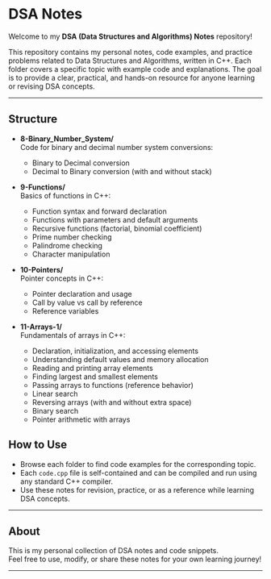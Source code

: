 # DSA Notes

Welcome to my **DSA (Data Structures and Algorithms) Notes** repository!

This repository contains my personal notes, code examples, and practice problems related to Data Structures and Algorithms, written in C++. Each folder covers a specific topic with example code and explanations. The goal is to provide a clear, practical, and hands-on resource for anyone learning or revising DSA concepts.

---

## Structure

- **8-Binary_Number_System/**  
  Code for binary and decimal number system conversions:
  - Binary to Decimal conversion
  - Decimal to Binary conversion (with and without stack)

- **9-Functions/**  
  Basics of functions in C++:
  - Function syntax and forward declaration
  - Functions with parameters and default arguments
  - Recursive functions (factorial, binomial coefficient)
  - Prime number checking
  - Palindrome checking
  - Character manipulation

- **10-Pointers/**  
  Pointer concepts in C++:
  - Pointer declaration and usage
  - Call by value vs call by reference
  - Reference variables

- **11-Arrays-1/**  
  Fundamentals of arrays in C++:
  - Declaration, initialization, and accessing elements
  - Understanding default values and memory allocation
  - Reading and printing array elements
  - Finding largest and smallest elements
  - Passing arrays to functions (reference behavior)
  - Linear search
  - Reversing arrays (with and without extra space)
  - Binary search
  - Pointer arithmetic with arrays

## How to Use

- Browse each folder to find code examples for the corresponding topic.
- Each `code.cpp` file is self-contained and can be compiled and run using any standard C++ compiler.
- Use these notes for revision, practice, or as a reference while learning DSA concepts.

---

## About

This is my personal collection of DSA notes and code snippets.  
Feel free to use, modify, or share these notes for your own learning journey!

---